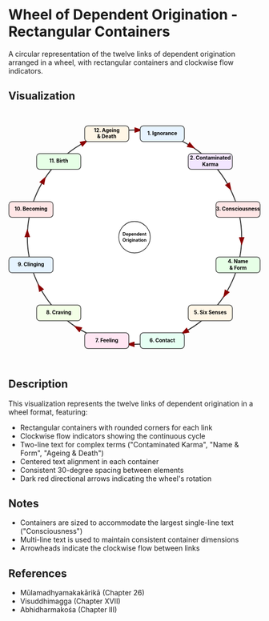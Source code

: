 # Wheel of Dependent Origination - Rectangular Containers

A circular representation of the twelve links of dependent origination arranged in a wheel, with rectangular containers and clockwise flow indicators.

## Visualization

<svg xmlns="http://www.w3.org/2000/svg" viewBox="0 0 800 800">
  <!-- Outer circle -->
  <circle cx="400" cy="400" r="340" fill="white" stroke="#333" stroke-width="3"/>
  
  <!-- Arrowhead definition -->
  <defs>
    <marker id="arrowhead" markerWidth="13" markerHeight="9" refX="0" refY="4.5" orient="auto">
      <polygon points="0 0, 13 4.5, 0 9" fill="#8B0000"/>
    </marker>
  </defs>

  <!-- Flow arrows - centered between containers -->
  <g fill="none" stroke="#8B0000" stroke-width="2">
    <!-- 12 arrowheads at midpoints -->
    <path d="M 400,60 L 400,60" transform="rotate(0, 400, 400)" marker-end="url(#arrowhead)"/>
    <path d="M 400,60 L 400,60" transform="rotate(30, 400, 400)" marker-end="url(#arrowhead)"/>
    <path d="M 400,60 L 400,60" transform="rotate(60, 400, 400)" marker-end="url(#arrowhead)"/>
    <path d="M 400,60 L 400,60" transform="rotate(90, 400, 400)" marker-end="url(#arrowhead)"/>
    <path d="M 400,60 L 400,60" transform="rotate(120, 400, 400)" marker-end="url(#arrowhead)"/>
    <path d="M 400,60 L 400,60" transform="rotate(150, 400, 400)" marker-end="url(#arrowhead)"/>
    <path d="M 400,60 L 400,60" transform="rotate(180, 400, 400)" marker-end="url(#arrowhead)"/>
    <path d="M 400,60 L 400,60" transform="rotate(210, 400, 400)" marker-end="url(#arrowhead)"/>
    <path d="M 400,60 L 400,60" transform="rotate(240, 400, 400)" marker-end="url(#arrowhead)"/>
    <path d="M 400,60 L 400,60" transform="rotate(270, 400, 400)" marker-end="url(#arrowhead)"/>
    <path d="M 400,60 L 400,60" transform="rotate(300, 400, 400)" marker-end="url(#arrowhead)"/>
    <path d="M 400,60 L 400,60" transform="rotate(330, 400, 400)" marker-end="url(#arrowhead)"/>
  </g>

  <!-- All 12 Containers -->
  <!-- Container 1: Ignorance (at 15 degrees) -->
  <g transform="translate(400,400) rotate(15) translate(0,-340) rotate(-15)">
    <rect x="-70" y="-25" width="140" height="50" rx="10" fill="#E6F3FF" stroke="#333" stroke-width="2"/>
    <text y="0" text-anchor="middle" dominant-baseline="middle" font-size="16" font-weight="bold">1. Ignorance</text>
  </g>

  <!-- Container 2: Contaminated Karma (at 45 degrees) -->
  <g transform="translate(400,400) rotate(45) translate(0,-340) rotate(-45)">
    <rect x="-70" y="-25" width="140" height="50" rx="10" fill="#F3E6FF" stroke="#333" stroke-width="2"/>
    <text y="-10" text-anchor="middle" dominant-baseline="middle" font-size="16" font-weight="bold">2. Contaminated</text>
    <text y="10" text-anchor="middle" dominant-baseline="middle" font-size="16" font-weight="bold">Karma</text>
  </g>

  <!-- Container 3: Consciousness (at 75 degrees) -->
  <g transform="translate(400,400) rotate(75) translate(0,-340) rotate(-75)">
    <rect x="-70" y="-25" width="140" height="50" rx="10" fill="#FFE6E6" stroke="#333" stroke-width="2"/>
    <text y="0" text-anchor="middle" dominant-baseline="middle" font-size="16" font-weight="bold">3. Consciousness</text>
  </g>

  <!-- Container 4: Name & Form (at 105 degrees) -->
  <g transform="translate(400,400) rotate(105) translate(0,-340) rotate(-105)">
    <rect x="-70" y="-25" width="140" height="50" rx="10" fill="#E6FFE6" stroke="#333" stroke-width="2"/>
    <text y="-10" text-anchor="middle" dominant-baseline="middle" font-size="16" font-weight="bold">4. Name</text>
    <text y="10" text-anchor="middle" dominant-baseline="middle" font-size="16" font-weight="bold">& Form</text>
  </g>

  <!-- Container 5: Six Senses (at 135 degrees) -->
  <g transform="translate(400,400) rotate(135) translate(0,-340) rotate(-135)">
    <rect x="-70" y="-25" width="140" height="50" rx="10" fill="#FFF6E6" stroke="#333" stroke-width="2"/>
    <text y="0" text-anchor="middle" dominant-baseline="middle" font-size="16" font-weight="bold">5. Six Senses</text>
  </g>

  <!-- Container 6: Contact (at 165 degrees) -->
  <g transform="translate(400,400) rotate(165) translate(0,-340) rotate(-165)">
    <rect x="-70" y="-25" width="140" height="50" rx="10" fill="#E6FFF3" stroke="#333" stroke-width="2"/>
    <text y="0" text-anchor="middle" dominant-baseline="middle" font-size="16" font-weight="bold">6. Contact</text>
  </g>

  <!-- Container 7: Feeling (at 195 degrees) -->
  <g transform="translate(400,400) rotate(195) translate(0,-340) rotate(-195)">
    <rect x="-70" y="-25" width="140" height="50" rx="10" fill="#FFE6F3" stroke="#333" stroke-width="2"/>
    <text y="0" text-anchor="middle" dominant-baseline="middle" font-size="16" font-weight="bold">7. Feeling</text>
  </g>

  <!-- Container 8: Craving (at 225 degrees) -->
  <g transform="translate(400,400) rotate(225) translate(0,-340) rotate(-225)">
    <rect x="-70" y="-25" width="140" height="50" rx="10" fill="#F3FFE6" stroke="#333" stroke-width="2"/>
    <text y="0" text-anchor="middle" dominant-baseline="middle" font-size="16" font-weight="bold">8. Craving</text>
  </g>

  <!-- Container 9: Clinging (at 255 degrees) -->
  <g transform="translate(400,400) rotate(255) translate(0,-340) rotate(-255)">
    <rect x="-70" y="-25" width="140" height="50" rx="10" fill="#E6F3FF" stroke="#333" stroke-width="2"/>
    <text y="0" text-anchor="middle" dominant-baseline="middle" font-size="16" font-weight="bold">9. Clinging</text>
  </g>

  <!-- Container 10: Becoming (at 285 degrees) -->
  <g transform="translate(400,400) rotate(285) translate(0,-340) rotate(-285)">
    <rect x="-70" y="-25" width="140" height="50" rx="10" fill="#FFE6E6" stroke="#333" stroke-width="2"/>
    <text y="0" text-anchor="middle" dominant-baseline="middle" font-size="16" font-weight="bold">10. Becoming</text>
  </g>

  <!-- Container 11: Birth (at 315 degrees) -->
  <g transform="translate(400,400) rotate(315) translate(0,-340) rotate(-315)">
    <rect x="-70" y="-25" width="140" height="50" rx="10" fill="#E6FFE6" stroke="#333" stroke-width="2"/>
    <text y="0" text-anchor="middle" dominant-baseline="middle" font-size="16" font-weight="bold">11. Birth</text>
  </g>

  <!-- Container 12: Ageing & Death (at 345 degrees) -->
  <g transform="translate(400,400) rotate(345) translate(0,-340) rotate(-345)">
    <rect x="-70" y="-25" width="140" height="50" rx="10" fill="#FFF6E6" stroke="#333" stroke-width="2"/>
    <text y="-10" text-anchor="middle" dominant-baseline="middle" font-size="16" font-weight="bold">12. Ageing</text>
    <text y="10" text-anchor="middle" dominant-baseline="middle" font-size="16" font-weight="bold">& Death</text>
  </g>

  <!-- Center design -->
  <circle cx="400" cy="400" r="50" fill="white" stroke="#333" stroke-width="2"/>
  <text x="400" y="395" text-anchor="middle" font-size="14" font-weight="bold">Dependent</text>
  <text x="400" y="415" text-anchor="middle" font-size="14" font-weight="bold">Origination</text>
</svg>

## Description

This visualization represents the twelve links of dependent origination in a wheel format, featuring:
- Rectangular containers with rounded corners for each link
- Clockwise flow indicators showing the continuous cycle
- Two-line text for complex terms ("Contaminated Karma", "Name & Form", "Ageing & Death")
- Centered text alignment in each container
- Consistent 30-degree spacing between elements
- Dark red directional arrows indicating the wheel's rotation

## Notes
- Containers are sized to accommodate the largest single-line text ("Consciousness")
- Multi-line text is used to maintain consistent container dimensions
- Arrowheads indicate the clockwise flow between links

## References
- Mūlamadhyamakakārikā (Chapter 26)
- Visuddhimagga (Chapter XVII)
- Abhidharmakośa (Chapter III)